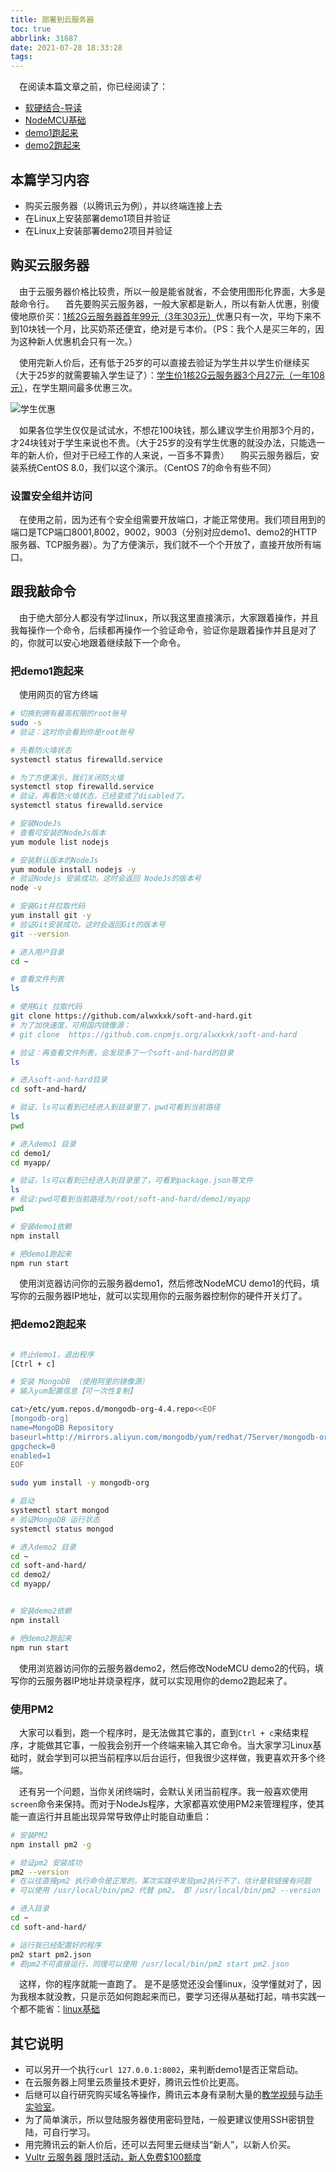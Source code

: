 ```yaml
---
title: 部署到云服务器
toc: true
abbrlink: 31687
date: 2021-07-28 18:33:28
tags:
---
```


&emsp;在阅读本篇文章之前，你已经阅读了：
- [软硬结合-导读](/posts/44755)
- [NodeMCU基础](/posts/31494)
- [demo1跑起来](/posts/64786/)
- [demo2跑起来](/posts/64786/)

## 本篇学习内容
- 购买云服务器（以腾讯云为例），并以终端连接上去
- 在Linux上安装部署demo1项目并验证
- 在Linux上安装部署demo2项目并验证

## 购买云服务器
&emsp;由于云服务器价格比较贵，所以一般是能省就省，不会使用图形化界面，大多是敲命令行。
&emsp;首先要购买云服务器，一般大家都是新人，所以有新人优惠，别傻傻地原价买：[1核2G云服务器首年99元（3年303元）](https://cloud.tencent.com/act/new?fromSource=gwzcw.4325959.4325959.4325959&utm_medium=cps&utm_id=gwzcw.4325959.4325959.4325959&cps_key=baa84ded7a9778d3aa1addcd4fbb8b24)优惠只有一次，平均下来不到10块钱一个月，比买奶茶还便宜，绝对是亏本价。（PS：我个人是买三年的，因为这种新人优惠机会只有一次。）

&emsp;使用完新人价后，还有低于25岁的可以直接去验证为学生并以学生价继续买（大于25岁的就需要输入学生证了）：[学生价1核2G云服务器3个月27元（一年108元）](https://cloud.tencent.com/act/campus?fromSource=gwzcw.4325959.4325959.4325959&utm_medium=cps&utm_id=gwzcw.4325959.4325959.4325959&cps_key=baa84ded7a9778d3aa1addcd4fbb8b24)，在学生期间最多优惠三次。

![学生优惠](/blog_images/学生优惠.png)

&emsp;如果各位学生仅仅是试试水，不想花100块钱，那么建议学生价用那3个月的，才24块钱对于学生来说也不贵。（大于25岁的没有学生优惠的就没办法，只能选一年的新人价，但对于已经工作的人来说，一百多不算贵）
&emsp;购买云服务器后，安装系统CentOS 8.0，我们以这个演示。（CentOS 7的命令有些不同）

### 设置安全组并访问
&emsp;在使用之前，因为还有个安全组需要开放端口，才能正常使用。我们项目用到的端口是TCP端口8001,8002，9002，9003（分别对应demo1、demo2的HTTP服务器、TCP服务器）。为了方便演示，我们就不一个个开放了，直接开放所有端口。

## 跟我敲命令
&emsp;由于绝大部分人都没有学过linux，所以我这里直接演示，大家跟着操作，并且我每操作一个命令，后续都再操作一个验证命令，验证你是跟着操作并且是对了的，你就可以安心地跟着继续敲下一个命令。

### 把demo1跑起来
&emsp;使用网页的官方终端
```bash
# 切换到拥有最高权限的root账号
sudo -s
# 验证：这时你会看到你是root账号

# 先看防火墙状态
systemctl status firewalld.service

# 为了方便演示，我们关闭防火墙
systemctl stop firewalld.service
# 验证，再看防火墙状态，已经变成了disabled了。
systemctl status firewalld.service

# 安装NodeJs
# 查看可安装的NodeJs版本
yum module list nodejs

# 安装默认版本的NodeJs
yum module install nodejs -y
# 验证Nodejs 安装成功，这时会返回 NodeJs的版本号
node -v

# 安装Git并拉取代码
yum install git -y
# 验证Git安装成功，这时会返回Git的版本号
git --version

# 进入用户目录
cd ~

# 查看文件列表
ls

# 使用Git 拉取代码
git clone https://github.com/alwxkxk/soft-and-hard.git
# 为了加快速度，可用国内镜像源：
# git clone  https://github.com.cnpmjs.org/alwxkxk/soft-and-hard

# 验证：再查看文件列表，会发现多了一个soft-and-hard的目录
ls

# 进入soft-and-hard目录
cd soft-and-hard/

# 验证，ls可以看到已经进入到目录里了，pwd可看到当前路径
ls
pwd

# 进入demo1 目录
cd demo1/
cd myapp/

# 验证，ls可以看到已经进入到目录里了，可看到package.json等文件
ls
# 验证:pwd可看到当前路径为/root/soft-and-hard/demo1/myapp
pwd

# 安装demo1依赖
npm install

# 把demo1跑起来
npm run start
```

&emsp;使用浏览器访问你的云服务器demo1，然后修改NodeMCU demo1的代码，填写你的云服务器IP地址，就可以实现用你的云服务器控制你的硬件开关灯了。

### 把demo2跑起来
```bash

# 终止demo1，退出程序
[Ctrl + c]

# 安装 MongoDB （使用阿里的镜像源）
# 输入yum配置信息【可一次性复制】

cat>/etc/yum.repos.d/mongodb-org-4.4.repo<<EOF
[mongodb-org]
name=MongoDB Repository
baseurl=http://mirrors.aliyun.com/mongodb/yum/redhat/7Server/mongodb-org/4.4/x86_64/
gpgcheck=0
enabled=1
EOF

sudo yum install -y mongodb-org

# 启动
systemctl start mongod
# 验证MongoDB 运行状态
systemctl status mongod

# 进入demo2 目录
cd ~
cd soft-and-hard/
cd demo2/
cd myapp/


# 安装demo2依赖
npm install

# 把demo2跑起来
npm run start

```


&emsp;使用浏览器访问你的云服务器demo2，然后修改NodeMCU demo2的代码，填写你的云服务器IP地址并烧录程序，就可以实现用你的demo2跑起来了。


### 使用PM2
&emsp;大家可以看到，跑一个程序时，是无法做其它事的，直到`Ctrl + c`来结束程序，才能做其它事，一般我会别开一个终端来输入其它命令。当大家学习Linux基础时，就会学到可以把当前程序以后台运行，但我很少这样做，我更喜欢开多个终端。

&emsp;还有另一个问题，当你关闭终端时，会默认关闭当前程序。我一般喜欢使用`screen`命令来保持。而对于NodeJs程序，大家都喜欢使用PM2来管理程序，使其能一直运行并且能出现异常导致停止时能自动重启：

```bash
# 安装PM2
npm install pm2 -g

# 验证pm2 安装成功
pm2 --version
# 在以往直接pm2 执行命令是正常的，某次实践中发现pm2执行不了，估计是软链接有问题
# 可以使用 /usr/local/bin/pm2 代替 pm2。 即 /usr/local/bin/pm2 --version

# 进入目录
cd ~
cd soft-and-hard/

# 运行我已经配置好的程序
pm2 start pm2.json
# 若pm2不可直接运行，同理可以使用 /usr/local/bin/pm2 start pm2.json

```

&emsp;这样，你的程序就能一直跑了。 是不是感觉还没会懂linux，没学懂就对了，因为我根本就没教，只是示范如何跑起来而已，要学习还得从基础打起，啃书实践一个都不能省：[linux基础](/posts/34982)

## 其它说明
- 可以另开一个执行`curl 127.0.0.1:8002`，来判断demo1是否正常启动。
- 在云服务器上阿里云质量技术更好，腾讯云性价比更高。
- 后继可以自行研究购买域名等操作，腾讯云本身有录制大量的[教学视频](https://cloud.tencent.com/edu/learning?from=gw.head)与[动手实验室](https://cloud.tencent.com/developer/labs)。
- 为了简单演示，所以登陆服务器使用密码登陆，一般更建议使用SSH密钥登陆，可自行学习。
- 用完腾讯云的新人价后，还可以去阿里云继续当“新人”，以新人价买。
- [Vultr 云服务器 限时活动，新人免费$100额度](https://www.vultr.com/?ref=8911389-6G)


